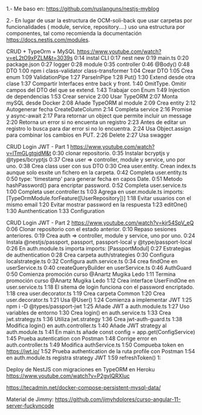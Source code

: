 1.- Me baso en:
https://github.com/ruslanguns/nestjs-myblog


2.- En lugar de usar la estructura de OCM-soli-back que usar carpetas por funcionalidades ( module, service, repository....) uso una estructura por componentes, tal como recomienda la documentación https://docs.nestjs.com/modules.


CRUD + TypeOrm + MySQL
https://www.youtube.com/watch?v=eL2tO9xPZLM&t=3039s
0:14 instal CLI
0:17 nest new
0:19 main.ts
0:20 package.json
0:27 logger
0:28 module
0:35 controller
0:46 @Body()
0:48 DTO
1:00 npm i class-validator class-transformer
1:04 Crear DTO 
1:05 Crea enum 
1:09 ValidationPipe 
1:27 ParseInPipe 
1:28 Put() 
1:30 Extend desde otra clase 
1:37 Compartir Interfaces entre back y front. 
1:40 OmitType. Omitir campos del DTO del que se extend.
1:43 Trabajar con Enum 
1:49 Injection de dependencias 
1:53 Crear service 
2:00 Usar TypeORM 
2:07 Monta mySQL desde Docker 
2:08 Añade TypeORM al module 
2:09 Crea entity 
2:12 Autogenerar fecha CreateDateColumn
2:14 Completa service
2:16 Promise y async-await
2:17 Para retornar un object que permite incluir un message
2:20 Retorna un error si no encuenta un registro
2:23 Antes de editar un registro lo busca para dar error si no lo encuentra.
2:24 Usa Object.assign para combinar los cambios en PUT.
2:26 Delete
2:27 Usa swagger 


CRUD Login JWT - Part 1
https://www.youtube.com/watch?v=lTmGLgtgjdM&t
0:30 clonar repositorio.
0:35 Instalar bcryptjs y @types/bcryptjs
0:37 Crea user => controller, module y service, uno por uno.
0:38 Crea class user con sus DTO
0:30 Crea user.entity. Crean index.ts aunque solo esxite un fichero en la carpeta.
0:42 Completa user.entity.ts
0:50 type: 'timestamp' para generar fecha en capos Date.
0:51 Metodo hashPassword() para encriptar password.
0:52 Completa user.service.ts
1:00 Completa user.controller.ts
1:03 Agrega en user.module.ts imports: [TypeOrmModule.forFeature([UserRepository])]
1:18 Evitar usuarios con el mismo email
1:20 Evitar mostrar password en la respuesta
1:23 editOne()
1:30 Aunthentication
1:33 Configuration


CRUD Login JWT - Part 2
https://www.youtube.com/watch?v=kjr54SpV_eQ
0:06 Clonar repositorio con el estado anterior.
0:10 Repaso sesiones anteriores.
0:19 Crea auth => controller, module y service, uno por uno.
0:24 Instala @nestjs/passport, passport, passport-local y @type/passport-local
0:26 En auth.module.ts importa  imports: [PassportModul]
0:27 Estrategias de authentication
0:28 Crea carpeta auth/strategies
0:30 Configura localstrategie.ts
0:32 Configura auth.service.ts
0:34 crea findOne en userService.ts
0:40 createQueryBuilder en userService.ts
0:46 AuthGuard
0:50 Comienza promoción curso @Anartz Mugika Ledo
1:11 Termina promoción curso @Anartz Mugika Ledo
1:12 Crea interface UserFindOne en user.service.ts
1:18 El sitema de login funciona con el password encriptado.
1:18 crea user.decorator.ts
1:19 Crea carpeta Common
1:20 Crea user.decorator.ts
1:21 Usa @User()
1:24 Comienza a implementar JWT
1:25 npm i -D @types/passport-jwt
1:25 Añade JWT a auth.module.ts
1:27 Uso variables de entorno
1:30 Crea login() en auth.service.ts
1:33 Crea jwt.strategy.ts
1:36 Utiliza jwt.strategy
1:36 Crea jwt-auth-guard.ts
1:38 Modifica login() en auth.controller.ts
1:40 Añade JWT strategy al auth.module.ts
1:41 En main.ts añade  const config = app.get(ConfigService) 
1:45 Prueba autentication con Postman
1:48 Corrige error en auth.controller.ts
1:49 Modifica authService.ts
1:50 Compueba token en https://jwt.io/
1:52 Prueba authentication de la ruta profile con Postman
1:54 en auth.module.ts registra strategy JWT
1:59 refreshToken()
1:





























Deploy de NestJS con migraciones en TypeORM en Heroku
https://www.youtube.com/watch?v=P2gvIQRXIuc





https://tecadmin.net/docker-compose-persistent-mysql-data/





Material de Jimmy:
https://github.com/jimyhdolores/curso-angular-11-server-fuckyncode
